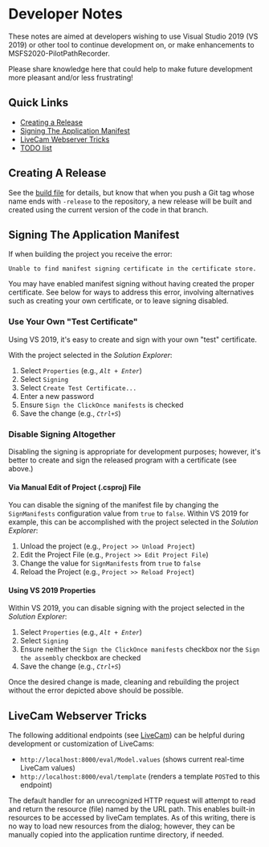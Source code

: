 # Developer Notes

These notes are aimed at developers wishing to use Visual Studio 2019 (VS 2019)
or other tool to continue development on, or make enhancements to
MSFS2020-PilotPathRecorder.

Please share knowledge here that could help to make future development more pleasant
and/or less frustrating!

## Quick Links

- [Creating a Release](#creating-a-release)
- [Signing The Application Manifest](#signing-the-application-manifest)
- [LiveCam Webserver Tricks](#livecam-webserver-tricks)
- [TODO list](README-todos.md)

## Creating A Release

See the [build file](.github/workflows/build.yml) for details, but
know that when you push a Git tag whose name ends with `-release`
to the repository, a new release will be built and created 
using the current version of the code in that branch.

## Signing The Application Manifest

If when building the project you receive the error:

```
Unable to find manifest signing certificate in the certificate store.
```

You may have enabled manifest signing without having created the
proper certificate.  See below for ways to address this error,
involving alternatives such as creating your own certificate, or
to leave signing disabled.

### Use Your Own "Test Certificate"

Using VS 2019, it's easy to create and sign with your own "test" certificate.

With the project selected in the _Solution Explorer_:

1. Select `Properties` (e.g., _`Alt + Enter`_)
1. Select `Signing`
1. Select `Create Test Certificate...`
1. Enter a new password
1. Ensure `Sign the ClickOnce manifests` is checked
1. Save the change (e.g., _`Ctrl+S`_)

### Disable Signing Altogether

Disabling the signing is appropriate for development purposes; however, it's better
to create and sign the released program with a certificate (see above.)

#### Via Manual Edit of Project (.csproj) File

You can disable the signing of the manifest file by changing the `SignManifests`
configuration value from `true` to `false`.  Within VS 2019 for example, this
can be accomplished with the project selected in the _Solution Explorer_:

1. Unload the project (e.g., `Project >> Unload Project`)
1. Edit the Project File (e.g., `Project >> Edit Project File`)
1. Change the value for `SignManifests` from `true` to `false`
1. Reload the Project (e.g., `Project >> Reload Project`)

#### Using VS 2019 Properties

Within VS 2019, you can disable signing with the project selected in
the _Solution Explorer_:

1. Select `Properties` (e.g., _`Alt + Enter`_)
1. Select `Signing`
1. Ensure neither the `Sign the ClickOnce manifests` checkbox nor the
   `Sign the assembly` checkbox are checked
1. Save the change (e.g., _`Ctrl+S`_)

Once the desired change is made, cleaning and rebuilding the project without
the error depicted above should be possible.

## LiveCam Webserver Tricks

The following additional endpoints (see [LiveCam](README-kmlcam.md)) can be helpful during
development or customization of LiveCams:

- `http://localhost:8000/eval/Model.values` (shows current real-time LiveCam values)
- `http://localhost:8000/eval/template` (renders a template `POST`ed to this endpoint)

The default handler for an unrecognized HTTP request will attempt to read and return
the resource (file) named by the URL path.  This enables built-in resources to be
accessed by liveCam templates.  As of this writing, there is no way to load new
resources from the dialog; however, they can be manually copied into the application
runtime directory, if needed.
